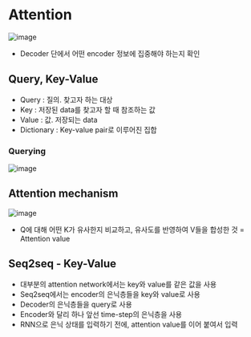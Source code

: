 # Attention

![image](https://user-images.githubusercontent.com/80622859/222952173-4a8e5feb-7b1d-41d7-8e7d-76a79feaa385.png)

- Decoder 단에서 어떤 encoder 정보에 집중해야 하는지 확인

## Query, Key-Value

- Query : 질의. 찾고자 하는 대상
- Key : 저장된 data를 찾고자 할 때 참조하는 값
- Value : 값. 저장되는 data
- Dictionary : Key-value pair로 이루어진 집합

### Querying

![image](https://user-images.githubusercontent.com/80622859/222952310-8fc2a9ad-8adc-4c94-8c1f-37fb9c3d32cc.png)

## Attention mechanism

![image](https://user-images.githubusercontent.com/80622859/222952366-492d80b7-8a62-49d3-a4dd-ce7459c854bd.png)

- Q에 대해 어떤 K가 유사한지 비교하고, 유사도를 반영하여 V들을 합성한 것 = Attention value

## Seq2seq - Key-Value

- 대부분의 attention network에서는 key와 value를 같은 값을 사용
- Seq2seq에서는 encoder의 은닉층들을 key와 value로 사용
- Decoder의 은닉층들을 query로 사용
- Encoder와 달리 하나 앞선 time-step의 은닉층을 사용
- RNN으로 은닉 상태를 입력하기 전에, attention value를 이어 붙여서 입력
